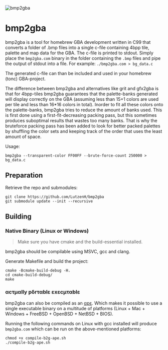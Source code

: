 <img alt="bmp2gba" src="https://user-images.githubusercontent.com/46445220/188315122-ba1086d3-704f-441c-86ff-e07fe7e3063c.png">

# bmp2gba

bmp2gba is a tool for homebrew GBA development written in C99 that converts a folder of .bmp files into a single c-file containing 4bpp tile, palette and map data for the GBA. The c-file is printed to stdout. Simply place the `bmp2gba.com` binary in the folder containing the `.bmp` files and pipe the output of stdout into a file. For example: `./bmp2gba.com > bg_data.c`

The generated c-file can than be included and used in your homebrew (tonc) GBA-project.

The difference between bmp2gba and alternatives like grit and gfx2gba is that for 4bpp-tiles bmp2gba guarantees that the palette-banks generated will display correctly on the GBA (assuming less than 15+1 colors are used per tile and less than 16*16 colors in total). Inorder to fit all these colors onto the palette-banks, bmp2gba tries to reduce the amount of banks used. This is first done using a first-fit-decreasing packing pass, but this sometimes produces suboptimal results that wastes too many banks. That is why the bruteforce packing pass has been added to look for better packed palettes by shuffling the color sets and keeping track of the order that uses the least amount of space.

Usage:

```
bmp2gba --transparent-color FF00FF --brute-force-count 250000 > bg_data.c
```

## Preparation

Retrieve the repo and submodules:

```
git clone https://github.com/LutzenH/bmp2gba
git submodule update --init --recursive
```

## Building

### Native Binary (Linux or Windows)

> Make sure you have cmake and the build-essential installed.

bmp2gba should be compilable using MSVC, gcc and clang.

Generate Makefile and build the project:
```
cmake -Bcmake-build-debug -H.
cd cmake-build-debug/
make
```

### αcτµαlly pδrταblε εxεcµταblε

bmp2gba can also be compiled as an [αpε](https://justine.lol/ape.html). Which makes it possible to use a single executable binary on a multitude of platforms (Linux + Mac + Windows + FreeBSD + OpenBSD + NetBSD + BIOS).

Running the following commands on Linux with gcc installed will produce `bmp2gba.com` which can be run on the above-mentioned platforms:

```
chmod +x compile-b2g-ape.sh
./compile-b2g-ape.sh
```
